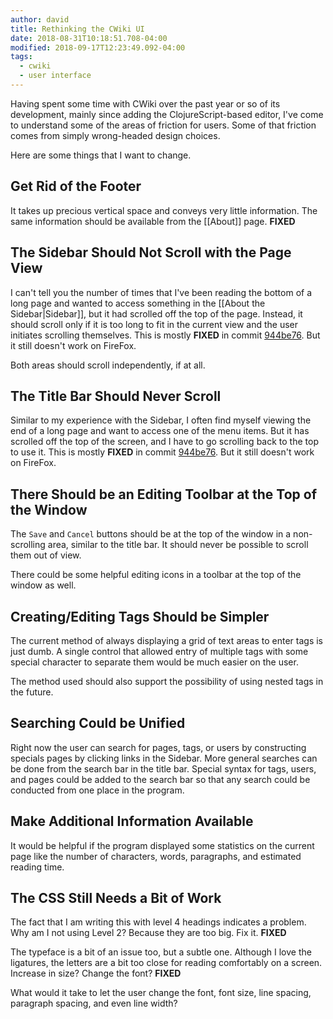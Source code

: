 ```yaml
---
author: david
title: Rethinking the CWiki UI
date: 2018-08-31T10:18:51.708-04:00
modified: 2018-09-17T12:23:49.092-04:00
tags:
  - cwiki
  - user interface
---
```


Having spent some time with CWiki over the past year or so of its development, mainly since adding the ClojureScript-based editor, I've come to understand some of the areas of friction for users. Some of that friction comes from simply wrong-headed design choices.

Here are some things that I want to change.

## Get Rid of the Footer ##

It takes up precious vertical space and conveys very little information. The same information should be available from the [[About]] page. **FIXED**

## The Sidebar Should Not Scroll with the Page View ##

I can't tell you the number of times that I've been reading the bottom of a long page and wanted to access something in the [[About the Sidebar|Sidebar]], but it had scrolled off the top of the page. Instead, it should scroll only if it is too long to fit in the current view and the user initiates scrolling themselves. This is mostly **FIXED** in commit [944be76](https://bitbucket.org/David_Clark/cwiki/commits/944be76cb96417b932e3b9520a070286b37f338c). But it still doesn't work on FireFox.

Both areas should scroll independently, if at all.

## The Title Bar Should Never Scroll ##

Similar to my experience with the Sidebar, I often find myself viewing the end of a long page and want to access one of the menu items. But it has scrolled off the top of the screen, and I have to go scrolling back to the top to use it. This is mostly **FIXED** in commit [944be76](https://bitbucket.org/David_Clark/cwiki/commits/944be76cb96417b932e3b9520a070286b37f338c). But it still doesn't work on FireFox.

## There Should be an Editing Toolbar at the Top of the Window ##

The `Save` and `Cancel` buttons should be at the top of the window in a non-scrolling area, similar to the title bar. It should never be possible to scroll them out of view.

There could be some helpful editing icons in a toolbar at the top of the window as well.

## Creating/Editing Tags Should be Simpler ##

The current method of always displaying a grid of text areas to enter tags is just dumb. A single control that allowed entry of multiple tags with some special character to separate them would be much easier on the user.

The method used should also support the possibility of using nested tags in the future.

## Searching Could be Unified ##

Right now the user can search for pages, tags, or users by constructing specials pages by clicking links in the Sidebar. More general searches can be done from the search bar in the title bar. Special syntax for tags, users, and pages could be added to the search bar so that any ​search could be conducted from one place in the program.

## Make Additional Information Available ##

It would be helpful if the program displayed some statistics on the current page like the ​number of characters, words, paragraphs, and estimated reading time.

## The CSS Still Needs a Bit of Work ##

The fact that I am writing this with level 4 headings indicates a problem. Why am I not using Level 2? Because they are too big. Fix it. **FIXED**

The typeface is a bit of an issue too, but a subtle one. Although I love the ligatures, the letters are a bit too close for reading comfortably on a screen. Increase in​ size? Change the font? **FIXED**

What would it take to let the user change the font, font size, line spacing, paragraph spacing, and even line width?